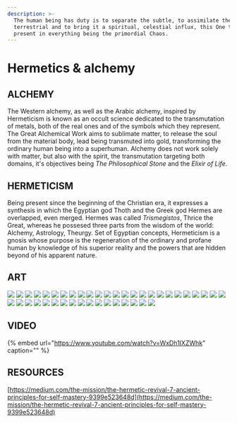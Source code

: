 ```yaml
---
description: >-
  The human being has duty is to separate the subtle, to assimilate the
  terrestrial and to bring it a spiritual, celestial influx, this One that is
  present in everything being the primordial Chaos.
---
```


# Hermetics & alchemy

## ALCHEMY

The Western alchemy, as well as the Arabic alchemy, inspired by Hermeticism is known as an occult science dedicated to the transmutation of metals, both of the real ones and of the symbols which they represent. The Great Alchemical Work aims to sublimate matter, to release the soul from the material body, lead being transmuted into gold, transforming the ordinary human being into a superhuman. Alchemy does not work solely with matter, but also with the spirit, the transmutation targeting both domains, it's objectives being _The Philosophical Stone_ and the _Elixir of Life_.

## HERMETICISM

Being present since the beginning of the Christian era, it expresses a synthesis in which the Egyptian god Thoth and the Greek god Hermes are overlapped, even merged. Hermes was called _Trismegistos_, Thrice the Great, whereas he possesed three parts from the wisdom of the world: Alchemy, Astrology, Theurgy. Set of Egyptian concepts, Hermeticism is a gnosis whose purpose is the regeneration of the ordinary and profane human by knowledge of his superior reality and the powers that are hidden beyond of his apparent nature.

## ART

![](.gitbook/assets/hermetics_alchemy1.jpg)
![](.gitbook/assets/hermetics_alchemy2.jpg)
![](.gitbook/assets/hermetics_alchemy3.jpg)
![](.gitbook/assets/hermetics_alchemy4.jpg)
![](.gitbook/assets/hermetics_alchemy5.jpg)
![](.gitbook/assets/hermetics_alchemy6.jpg)
![](.gitbook/assets/hermetics_alchemy7.jpg)
![](.gitbook/assets/hermetics_alchemy8.jpg)
![](.gitbook/assets/hermetics_alchemy9.jpg)
![](.gitbook/assets/hermetics_alchemy10.jpg)
![](.gitbook/assets/hermetics_alchemy11.jpg)
![](.gitbook/assets/hermetics_alchemy12.jpg)
![](.gitbook/assets/hermetics_alchemy14.jpg)
![](.gitbook/assets/hermetics_alchemy15.jpg)
![](.gitbook/assets/hermetics_alchemy16.jpg)
![](.gitbook/assets/hermetics_alchemy17.jpg)
![](.gitbook/assets/hermetics_alchemy18.jpg)
![](.gitbook/assets/hermetics_alchemy19.jpg)
![](.gitbook/assets/hermetics_alchemy20.jpg)
![](.gitbook/assets/hermetics_alchemy21.jpg)
![](.gitbook/assets/hermetics_alchemy22.jpg)
![](.gitbook/assets/hermetics_alchemy23.jpg)
![](.gitbook/assets/hermetics_alchemy24.jpg)
![](.gitbook/assets/hermetics_alchemy25.jpg)
![](.gitbook/assets/hermetics_alchemy26.jpg)
![](.gitbook/assets/hermetics_alchemy27.jpg)
![](.gitbook/assets/hermetics_alchemy28.jpg)
![](.gitbook/assets/hermetics_alchemy29.jpg)
![](.gitbook/assets/hermetics_alchemy30.jpg)
![](.gitbook/assets/hermetics_alchemy31.jpg)
![](.gitbook/assets/hermetics_alchemy32.jpg)
![](.gitbook/assets/hermetics_alchemy33.jpg)
![](.gitbook/assets/hermetics_alchemy34.jpg)
![](.gitbook/assets/hermetics_alchemy35.jpg)
![](.gitbook/assets/hermetics_alchemy36.jpg)
![](.gitbook/assets/hermetics_alchemy37.jpg)
![](.gitbook/assets/hermetics_alchemy38.jpg)
![](.gitbook/assets/hermetics_alchemy39.jpg)
![](.gitbook/assets/hermetics_alchemy40.jpg)
![](.gitbook/assets/hermetics_alchemy41.jpg)
![](.gitbook/assets/hermetics_alchemy42.jpg)
![](.gitbook/assets/hermetics_alchemy43.jpg)

## VIDEO

{% embed url="https://www.youtube.com/watch?v=WxDh1IXZWhk" caption="" %}

## RESOURCES

[https://medium.com/the-mission/the-hermetic-revival-7-ancient-principles-for-self-mastery-9399e523648d](https://medium.com/the-mission/the-hermetic-revival-7-ancient-principles-for-self-mastery-9399e523648d)

